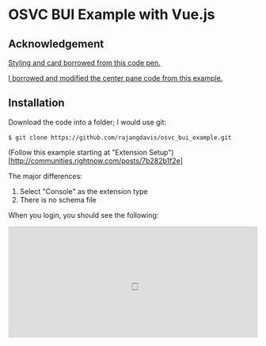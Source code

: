 # OSVC BUI Example with Vue.js

## Acknowledgement 

[Styling and card borrowed from this code pen.](https://codepen.io/kathykato/pen/xzRQyp	)

[I borrowed and modified the center pane code from this example.](http://communities.rightnow.com/posts/96b46db52c)

## Installation
Download the code into a folder; I would use git:
	
	$ git clone https://github.com/rajangdavis/osvc_bui_example.git

(Follow this example starting at "Extension Setup")[http://communities.rightnow.com/posts/7b282b1f2e]

The major differences:
1. Select "Console" as the extension type
2. There is no schema file

When you login, you should see the following:

![gif example](gif_example.gif)